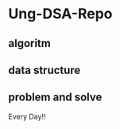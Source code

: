 # Ung-DSA-Repo
## algoritm
[](img/Abstract.png)
## data structure 

## problem and solve

Every Day!!
